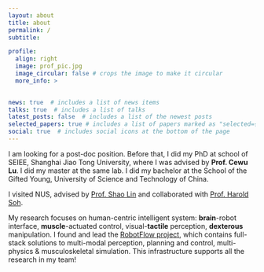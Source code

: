 ```yaml
---
layout: about
title: about
permalink: /
subtitle: 

profile:
  align: right
  image: prof_pic.jpg
  image_circular: false # crops the image to make it circular
  more_info: >
    

news: true  # includes a list of news items
talks: true  # includes a list of talks
latest_posts: false  # includes a list of the newest posts
selected_papers: true # includes a list of papers marked as "selected={true}"
social: true  # includes social icons at the bottom of the page
---
```


I am looking for a post-doc position. Before that, I did my PhD at school of SEIEE, Shanghai Jiao Tong University, where I was advised by **Prof. Cewu Lu**. I did my master at the same lab. I did my bachelor at the School of the Gifted Young, University of Science and Technology of China.

I visited NUS, advised by [Prof. Shao Lin](https://linsats.github.io/) and collaborated with [Prof. Harold Soh](https://haroldsoh.com/). 

My research focuses on human-centric intelligent system: **brain**-robot interface, **muscle**-actuated control, visual-**tactile** perception, **dexterous** manipulation. I found and lead the [RobotFlow project](https://robotflow.ai), which contains full-stack solutions to multi-modal perception, planning and control, multi-physics & musculoskeletal simulation. This infrastructure supports all the research in my team!